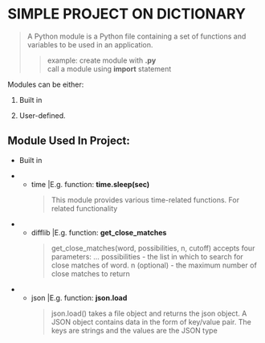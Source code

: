 # SIMPLE PROJECT ON DICTIONARY

> A Python module is a Python file containing a set of functions and variables to be used in an application.
>
> > example: create module with **.py**\
> > call a module using **import** statement

Modules can be either:

1. Built in

2. User-defined.

## Module Used In Project:

- Built in
- - time |E.g. function: **time.sleep(sec)**
    > This module provides various time-related functions. For related functionality

- - difflib |E.g. function: **get_close_matches**
    > get_close_matches(word, possibilities, n, cutoff) accepts four parameters: ... possibilities - the list in which to search for close matches of word. n (optional) - the maximum number of close matches to return

- - json |E.g. function: **json.load**
    > json.load() takes a file object and returns the json object. A JSON object contains data in the form of key/value pair. The keys are strings and the values are the JSON type
